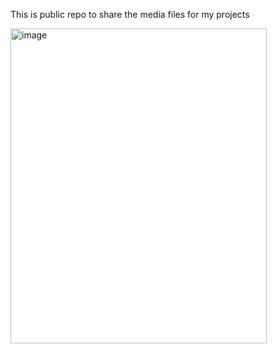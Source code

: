 This is public repo to share the media files for my projects

<img width="410" height= "504" alt="image" src="https://github.com/user-attachments/assets/b382c0f4-01d3-4841-8f6a-a5d88e9ee011" />
